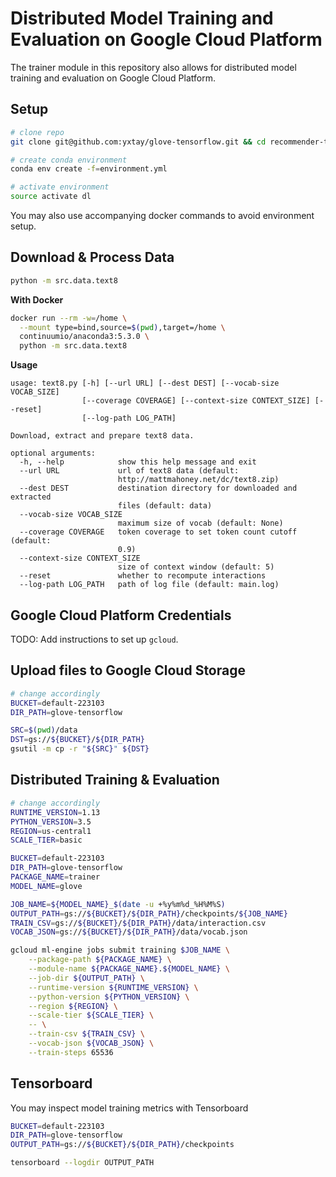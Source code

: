 # Distributed Model Training and Evaluation on Google Cloud Platform

The trainer module in this repository also allows for distributed model training and evaluation on Google Cloud Platform.

## Setup

```bash
# clone repo
git clone git@github.com:yxtay/glove-tensorflow.git && cd recommender-tensorflow

# create conda environment
conda env create -f=environment.yml

# activate environment
source activate dl
```

You may also use accompanying docker commands to avoid environment setup.

## Download & Process Data

```bash
python -m src.data.text8
```

**With Docker**

```bash
docker run --rm -w=/home \
  --mount type=bind,source=$(pwd),target=/home \
  continuumio/anaconda3:5.3.0 \
  python -m src.data.text8
```

**Usage**

```
usage: text8.py [-h] [--url URL] [--dest DEST] [--vocab-size VOCAB_SIZE]
                [--coverage COVERAGE] [--context-size CONTEXT_SIZE] [--reset]
                [--log-path LOG_PATH]

Download, extract and prepare text8 data.

optional arguments:
  -h, --help            show this help message and exit
  --url URL             url of text8 data (default:
                        http://mattmahoney.net/dc/text8.zip)
  --dest DEST           destination directory for downloaded and extracted
                        files (default: data)
  --vocab-size VOCAB_SIZE
                        maximum size of vocab (default: None)
  --coverage COVERAGE   token coverage to set token count cutoff (default:
                        0.9)
  --context-size CONTEXT_SIZE
                        size of context window (default: 5)
  --reset               whether to recompute interactions
  --log-path LOG_PATH   path of log file (default: main.log)
```

## Google Cloud Platform Credentials

TODO: Add instructions to set up `gcloud`.

## Upload files to Google Cloud Storage

```bash
# change accordingly
BUCKET=default-223103
DIR_PATH=glove-tensorflow

SRC=$(pwd)/data
DST=gs://${BUCKET}/${DIR_PATH}
gsutil -m cp -r "${SRC}" ${DST}
```

## Distributed Training & Evaluation

```bash
# change accordingly
RUNTIME_VERSION=1.13
PYTHON_VERSION=3.5
REGION=us-central1
SCALE_TIER=basic

BUCKET=default-223103
DIR_PATH=glove-tensorflow
PACKAGE_NAME=trainer
MODEL_NAME=glove

JOB_NAME=${MODEL_NAME}_$(date -u +%y%m%d_%H%M%S)
OUTPUT_PATH=gs://${BUCKET}/${DIR_PATH}/checkpoints/${JOB_NAME}
TRAIN_CSV=gs://${BUCKET}/${DIR_PATH}/data/interaction.csv
VOCAB_JSON=gs://${BUCKET}/${DIR_PATH}/data/vocab.json

gcloud ml-engine jobs submit training $JOB_NAME \
    --package-path ${PACKAGE_NAME} \
    --module-name ${PACKAGE_NAME}.${MODEL_NAME} \
    --job-dir ${OUTPUT_PATH} \
    --runtime-version ${RUNTIME_VERSION} \
    --python-version ${PYTHON_VERSION} \
    --region ${REGION} \
    --scale-tier ${SCALE_TIER} \
    -- \
    --train-csv ${TRAIN_CSV} \
    --vocab-json ${VOCAB_JSON} \
    --train-steps 65536
```

## Tensorboard

You may inspect model training metrics with Tensorboard

```bash
BUCKET=default-223103
DIR_PATH=glove-tensorflow
OUTPUT_PATH=gs://${BUCKET}/${DIR_PATH}/checkpoints

tensorboard --logdir OUTPUT_PATH
```
